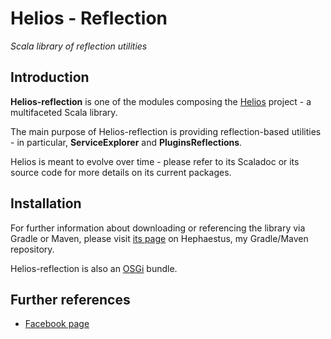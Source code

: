 # Helios - Reflection

*Scala library of reflection utilities*


## Introduction

**Helios-reflection** is one of the modules composing the [Helios](https://www.facebook.com/pages/Helios/206962992779275) project - a multifaceted Scala library.

The main purpose of Helios-reflection is providing reflection-based utilities - in particular, **ServiceExplorer** and **PluginsReflections**.

Helios is meant to evolve over time - please refer to its Scaladoc or its source code for more details on its current packages.


## Installation

For further information about downloading or referencing the library via Gradle or Maven, please visit [its page](https://bintray.com/giancosta86/Hephaestus/Helios-reflection) on Hephaestus, my Gradle/Maven repository.

Helios-reflection is also an [OSGi](https://www.osgi.org/) bundle.


## Further references

* [Facebook page](https://www.facebook.com/Helios-206962992779275/)
